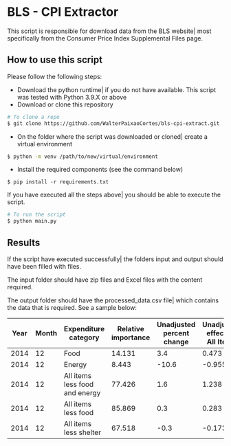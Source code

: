 # BLS - CPI Extractor

This script is responsible for download data from the BLS website| most specifically from the Consumer Price Index Supplemental Files page.

## How to use this script

Please follow the following steps:

- Download the python runtime| if you do not have available. This script was tested with Python 3.9.X or above
- Download or clone this repository

```bash
# To clone a repo
$ git clone https://github.com/WalterPaixaoCortes/bls-cpi-extract.git
```

- On the folder where the script was downloaded or cloned| create a virtual environment

```bash
$ python -m venv /path/to/new/virtual/environment
```

- Install the required components (see the command below)

```
$ pip install -r requirements.txt
```

If you have executed all the steps above| you should be able to execute the script.

```bash
# To run the script
$ python main.py
```

## Results

If the script have executed successfully| the folders input and output should have been filled with files.

The input folder should have zip files and Excel files with the content required.

The output folder should have the processed_data.csv file| which contains the data that is required. See a sample below:

| Year | Month | Expenditure category           | Relative importance | Unadjusted percent change | Unadjusted effect on All Items |
| ---- | ----- | ------------------------------ | ------------------- | ------------------------- | ------------------------------ |
| 2014 | 12    | Food                           | 14.131              | 3.4                       | 0.473                          |
| 2014 | 12    | Energy                         | 8.443               | -10.6                     | -0.955                         |
| 2014 | 12    | All items less food and energy | 77.426              | 1.6                       | 1.238                          |
| 2014 | 12    | All items less food            | 85.869              | 0.3                       | 0.283                          |
| 2014 | 12    | All items less shelter         | 67.518              | -0.3                      | -0.173                         |
